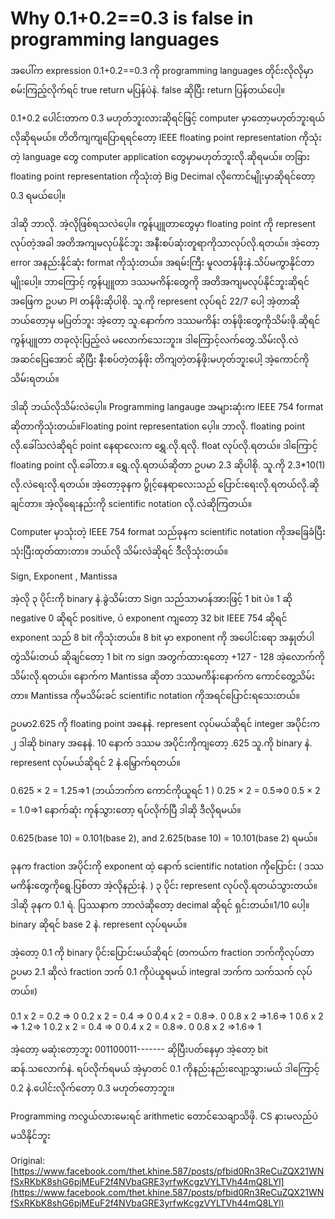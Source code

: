 # Why 0.1+0.2==0.3 is false in programming languages

အပေါ်က expression 0.1+0.2==0.3 ကို programming languages တိုင်းလိုလိုမှာ စမ်းကြည့်လိုက်ရင် true return မပြန်ပဲနဲ. false ဆိုပြီး return ပြန်တယ်ပေါ့။

0.1+0.2 ပေါင်းတာက 0.3 မဟုတ်ဘူးလားဆိုရင်ဖြင့် computer မှာတော့မဟုတ်ဘူးရယ်လိုဆိုရမယ်။ တိတိကျကျပြောရရင်တော့ IEEE floating point representation ကိုသုံးတဲ့ language တွေ computer application တွေမှာမဟုတ်ဘူးလို.ဆိုရမယ်။ တခြား floating point representation ကိုသုံးတဲ့ Big Decimal လိုကောင်မျိုးမှာဆိုရင်တော့ 0.3 ရမယ်ပေါ့။

ဒါဆို ဘာလို. အဲ့လိုဖြစ်ရသလဲပေ့ါ။ ကွန်ပျူတာတွေမှာ floating point ကို represent လုပ်တဲ့အခါ အတိအကျမလုပ်နိုင်ဘူး အနီးစပ်ဆုံးတူရာကိုသာလုပ်လို.ရတယ်။ အဲ့တော့ error အနည်းနိုင်ဆုံး format ကိုသုံးတယ်။ အရမ်းကြီး မူလတန်ဖိုးနဲ.သိပ်မကွာနိုင်တာမျိုးပေါ့။ ဘာကြောင့် ကွန်ပျူတာ ဒဿမကိန်းတွေကို အတိအကျမလုပ်နိုင်ဘူးဆိုရင် အဖြေက ဥပမာ PI တန်ဖိုးဆိုပါစို. သူ.ကို represent လုပ်ရင် 22/7 ပေါ့ အဲ့တာဆို ဘယ်တော့မှ မပြတ်ဘူး အဲ့တော့ သူ.နောက်က ဒဿမကိန်း တန်ဖိုးတွေကိုသိမ်းဖို.ဆိုရင် ကွန်ပျူတာ တခုလုံးပြည့်လဲ မလောက်သေးဘူး။ ဒါကြောင့်လက်တွေ.သိမ်းလို.လဲအဆင်ပြေအောင် ဆိုပြီး နီးစပ်တဲ့တန်ဖိုး တိကျတဲ့တန်ဖိုးမဟုတ်ဘူးပေါ့ အဲ့ကောင်ကိုသိမ်းရတယ်။

ဒါဆို ဘယ်လိုသိမ်းလဲပေ့ါ။ Programming langauge အများဆုံးက IEEE 754 format ဆိုတာကိုသုံးတယ်။Floating point representation ပေ့ါ။ ဘာလို. floating point လို.ခေါ်သလဲဆိုရင် point နေရာလေးက ရွှေ.လို.ရလို. float လုပ်လို.ရတယ်။ ဒါကြောင့် floating point လို.ခေါ်တာ.။ ရွှေ.လို.ရတယ်ဆိုတာ ဥပမာ 2.3 ဆိုပါစို. သူ.ကို 2.3*10(1) လို.လဲရေးလို.ရတယ်။ အဲ့တော့ခုနက ပွိုင့်နေရာလေးသည် ပြောင်းရေးလို.ရတယ်လို.ဆိုချင်တာ။ အဲ့လိုရေးနည်းကို scientific notation လို.လဲဆိုကြတယ်။

Computer မှာသုံးတဲ့ IEEE 754 format သည်ခုနက scientific notation ကိုအခြေခံပြီးသုံးပြီးထုတ်ထားတာ။ ဘယ်လို သိမ်းလဲဆိုရင် ဒီလိုသုံးတယ်။

Sign, Exponent , Mantissa

အဲ့လို ၃ ပိုင်းကို binary နဲ.ခွဲသိမ်းတာ Sign သည်သာမာန်အားဖြင့် 1 bit ပဲ။ 1 ဆို negative 0 ဆိုရင် positive, ပဲ exponent ကျတော့ 32 bit IEEE 754 ဆိုရင် exponent သည် 8 bit ကိုသုံးတယ်။ 8 bit မှာ exponent ကို အပေါင်းရော အနှုတ်ပါ တွဲသိမ်းတယ် ဆိုချင်တော့ 1 bit က sign အတွက်ထားရတော့ +127 - 128 အဲ့လောက်ကိုသိမ်းလို.ရတယ်။ နောက်က Mantissa ဆိုတာ ဒဿမကိန်းနောက်က ကောင်တွေ့သိမ်းတာ။ Mantissa ကိုမသိမ်းခင် scientific notation ကိုအရင်ပြောင်းရသေးတယ်။

ဥပမာ2.625 ကို floating point အနေနဲ. represent လုပ်မယ်ဆိုရင် integer အပိုင်းက ၂ ဒါဆို binary အနေနဲ. 10
နောက် ဒဿမ အပိုင်းကိုကျတော့ .625 သူ.ကို binary နဲ. represent လုပ်မယ်ဆိုရင် 2 နဲ.မြှောက်ရတယ်။

0.625 × 2 = 1.25=>1 (ဘယ်ဘက်က ကောင်ကိုယူရင် 1 )
0.25 × 2 = 0.5=>0
0.5 × 2 = 1.0=>1
နောက်ဆုံး ကုန်သွားတော့ ရပ်လိုက်ပြီ ဒါဆို ဒီလိုရမယ်။

0.625(base 10) = 0.101(base 2), and 2.625(base 10) = 10.101(base 2) ရမယ်။

ခုနက fraction အပိုင်းကို exponent ထဲ့ နောက် scientific notation ကိုပြောင်း ( ဒဿမကိန်းတွေကိုရွေ.ပြစ်တာ အဲ့လိုနည်းနဲ. ) ၃ ပိုင်း represent လုပ်လို.ရတယ်သွားတယ်။
ဒါဆို ခုနက 0.1 ရဲ. ပြဿနာက ဘာလဲဆိုတော့ decimal ဆိုရင် ရှင်းတယ်။1/10 ပေါ့။ binary ဆိုရင် base 2 နဲ. represent လုပ်ရမယ်။

အဲ့တော့ 0.1 ကို binary ပိုင်းပြောင်းမယ်ဆိုရင် (တကယ်က fraction ဘက်ကိုလုပ်တာ ဥပမာ 2.1 ဆိုလဲ fraction ဘက် 0.1 ကိုပဲယူရမယ် integral ဘက်က သက်သက် လုပ်တယ်။)

0.1 x 2 = 0.2 => 0
0.2 x 2 = 0.4 => 0
0.4 x 2 = 0.8=>. 0
0.8 x 2 =>1.6=> 1
0.6 x 2 => 1.2=> 1
0.2 x 2 = 0.4 => 0
0.4 x 2 = 0.8=>. 0
0.8 x 2 =>1.6=> 1

အဲ့တော့ မဆုံးတော့ဘူး 001100011------- ဆိုပြီးပတ်နေမှာ
အဲ့တော့ bit ဆန်.သလောက်နဲ. ရပ်လိုက်ရမယ် အဲ့မှာတင် 0.1 ကိုနည်းနည်းလျော့သွားမယ် ဒါကြောင့် 0.2 နဲ.ပေါင်းလိုက်တော့ 0.3 မဟုတ်တော့ဘူး။

Programming ကလွယ်လားမေးရင် arithmetic တောင်သေချာသိဖို. CS နားမလည်ပဲ မသိနိုင်ဘူး

Original: [https://www.facebook.com/thet.khine.587/posts/pfbid0Rn3ReCuZQX21WNfSxRKbK8shG6pjMEuF2f4NVbaGRE3yrfwKcgzVYLTVh44mQ8LYl](https://www.facebook.com/thet.khine.587/posts/pfbid0Rn3ReCuZQX21WNfSxRKbK8shG6pjMEuF2f4NVbaGRE3yrfwKcgzVYLTVh44mQ8LYl)
